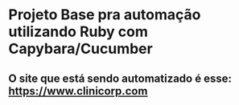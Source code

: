 # Projeto Base pra automação utilizando Ruby com Capybara/Cucumber

## O site que está sendo automatizado é esse: https://www.clinicorp.com
